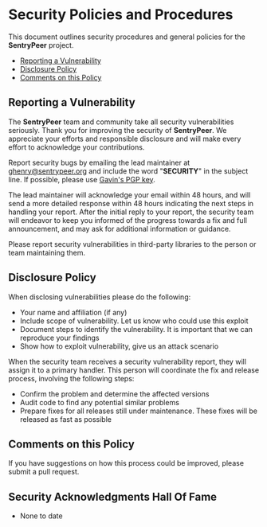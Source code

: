 # Security Policies and Procedures

This document outlines security procedures and general policies for the **SentryPeer** project.

* [Reporting a Vulnerability](#reporting-a-vulnerability)
* [Disclosure Policy](#disclosure-policy)
* [Comments on this Policy](#comments-on-this-policy)

## Reporting a Vulnerability

The **SentryPeer** team and community take all security vulnerabilities seriously. Thank you for improving the security
of **SentryPeer**. We appreciate your efforts and responsible disclosure and will make every effort to acknowledge your
contributions.

Report security bugs by emailing the lead maintainer at <ghenry@sentrypeer.org> and include the word "**SECURITY**" in
the subject line. If possible, please use [Gavin's PGP key](./ghenry_at_sentrypeer_org_pgp_key.txt).

The lead maintainer will acknowledge your email within 48 hours, and will send a more detailed response within 48 hours
indicating the next steps in handling your report. After the initial reply to your report, the security team will
endeavor to keep you informed of the progress towards a fix and full announcement, and may ask for additional
information or guidance.

Please report security vulnerabilities in third-party libraries to the person or team maintaining them.

## Disclosure Policy

When disclosing vulnerabilities please do the following:

* Your name and affiliation (if any)
* Include scope of vulnerability. Let us know who could use this exploit
* Document steps to identify the vulnerability. It is important that we can reproduce your findings
* Show how to exploit vulnerability, give us an attack scenario

When the security team receives a security vulnerability report, they will assign it to a primary handler. This person
will coordinate the fix and release process, involving the following steps:

* Confirm the problem and determine the affected versions
* Audit code to find any potential similar problems
* Prepare fixes for all releases still under maintenance. These fixes will be released as fast as possible

## Comments on this Policy

If you have suggestions on how this process could be improved, please submit a pull request.

## Security Acknowledgments Hall Of Fame

* None to date
